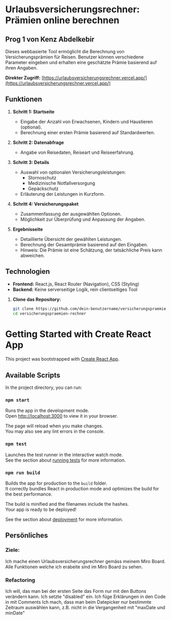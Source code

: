 # Urlaubsversicherungsrechner: Prämien online berechnen

## Prog 1 von Kenz Abdelkebir

Dieses webbasierte Tool ermöglicht die Berechnung von Versicherungsprämien für Reisen. Benutzer können verschiedene Parameter eingeben und erhalten eine geschätzte Prämie basierend auf ihren Angaben.

**Direkter Zugriff:** [https://urlaubsversicherungsrechner.vercel.app/](https://urlaubsversicherungsrechner.vercel.app/)

## Funktionen

1. **Schritt 1: Startseite**
   - Eingabe der Anzahl von Erwachsenen, Kindern und Haustieren (optional).
   - Berechnung einer ersten Prämie basierend auf Standardwerten.

2. **Schritt 2: Datenabfrage**
   - Angabe von Reisedaten, Reiseart und Reiseerfahrung.

3. **Schritt 3: Details**
   - Auswahl von optionalen Versicherungsleistungen:
     - Stornoschutz
     - Medizinische Notfallversorgung
     - Gepäckschutz
   - Erläuterung der Leistungen in Kurzform.

4. **Schritt 4: Versicherungspaket**
   - Zusammenfassung der ausgewählten Optionen.
   - Möglichkeit zur Überprüfung und Anpassung der Angaben.

5. **Ergebnisseite**
   - Detaillierte Übersicht der gewählten Leistungen.
   - Berechnung der Gesamtprämie basierend auf den Eingaben.
   - Hinweis: Die Prämie ist eine Schätzung, der tatsächliche Preis kann abweichen.

## Technologien

* **Frontend:** React.js, React Router (Navigation), CSS (Styling)
* **Backend:** Keine serverseitige Logik, rein clientseitiges Tool


1. **Clone das Repository:**
   ```bash
   git clone https://github.com/dein-benutzername/versicherungspraemien-rechner.git
   cd versicherungspraemien-rechner


# Getting Started with Create React App

This project was bootstrapped with [Create React App](https://github.com/facebook/create-react-app).

## Available Scripts

In the project directory, you can run:

### `npm start`

Runs the app in the development mode.\
Open [http://localhost:3000](http://localhost:3000) to view it in your browser.

The page will reload when you make changes.\
You may also see any lint errors in the console.

### `npm test`

Launches the test runner in the interactive watch mode.\
See the section about [running tests](https://facebook.github.io/create-react-app/docs/running-tests) for more information.

### `npm run build`

Builds the app for production to the `build` folder.\
It correctly bundles React in production mode and optimizes the build for the best performance.

The build is minified and the filenames include the hashes.\
Your app is ready to be deployed!

See the section about [deployment](https://facebook.github.io/create-react-app/docs/deployment) for more information.


## Persönliches 
### Ziele: 
Ich mache einen Urlaubsversicherungsrechner gemäss meinem Miro Board. 
Alle Funktionen welche ich erabeite sind im Miro Board zu sehen. 

### Refactoring
Ich will, das man bei der ersten Seite das Form nur mit den Buttons verändern kann. Ich setzte "disabled" ein. 
Ich füge Erklärungen in den Code in mit Comments 
Ich mach, dass man beim Datepicker nur bestimmte Zeitraum auswählen kann, z.B. nicht in die Vergangenheit mit "maxDate und minDate"
